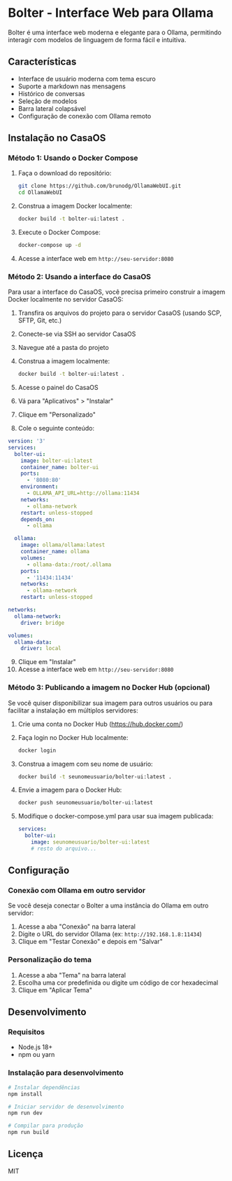 # Bolter - Interface Web para Ollama

Bolter é uma interface web moderna e elegante para o Ollama, permitindo interagir com modelos de linguagem de forma fácil e intuitiva.

## Características

- Interface de usuário moderna com tema escuro
- Suporte a markdown nas mensagens
- Histórico de conversas
- Seleção de modelos
- Barra lateral colapsável
- Configuração de conexão com Ollama remoto

## Instalação no CasaOS

### Método 1: Usando o Docker Compose

1. Faça o download do repositório:

   ```bash
   git clone https://github.com/brunodg/OllamaWebUI.git
   cd OllamaWebUI
   ```

2. Construa a imagem Docker localmente:

   ```bash
   docker build -t bolter-ui:latest .
   ```

3. Execute o Docker Compose:

   ```bash
   docker-compose up -d
   ```

4. Acesse a interface web em `http://seu-servidor:8080`

### Método 2: Usando a interface do CasaOS

Para usar a interface do CasaOS, você precisa primeiro construir a imagem Docker localmente no servidor CasaOS:

1. Transfira os arquivos do projeto para o servidor CasaOS (usando SCP, SFTP, Git, etc.)
2. Conecte-se via SSH ao servidor CasaOS
3. Navegue até a pasta do projeto
4. Construa a imagem localmente:

   ```bash
   docker build -t bolter-ui:latest .
   ```

5. Acesse o painel do CasaOS
6. Vá para "Aplicativos" > "Instalar"
7. Clique em "Personalizado"
8. Cole o seguinte conteúdo:

```yaml
version: '3'
services:
  bolter-ui:
    image: bolter-ui:latest
    container_name: bolter-ui
    ports:
      - '8080:80'
    environment:
      - OLLAMA_API_URL=http://ollama:11434
    networks:
      - ollama-network
    restart: unless-stopped
    depends_on:
      - ollama

  ollama:
    image: ollama/ollama:latest
    container_name: ollama
    volumes:
      - ollama-data:/root/.ollama
    ports:
      - '11434:11434'
    networks:
      - ollama-network
    restart: unless-stopped

networks:
  ollama-network:
    driver: bridge

volumes:
  ollama-data:
    driver: local
```

9. Clique em "Instalar"
10. Acesse a interface web em `http://seu-servidor:8080`

### Método 3: Publicando a imagem no Docker Hub (opcional)

Se você quiser disponibilizar sua imagem para outros usuários ou para facilitar a instalação em múltiplos servidores:

1. Crie uma conta no Docker Hub (<https://hub.docker.com/>)
2. Faça login no Docker Hub localmente:

   ```bash
   docker login
   ```

3. Construa a imagem com seu nome de usuário:

   ```bash
   docker build -t seunomeusuario/bolter-ui:latest .
   ```

4. Envie a imagem para o Docker Hub:

   ```bash
   docker push seunomeusuario/bolter-ui:latest
   ```

5. Modifique o docker-compose.yml para usar sua imagem publicada:

   ```yaml
   services:
     bolter-ui:
       image: seunomeusuario/bolter-ui:latest
       # resto do arquivo...
   ```

## Configuração

### Conexão com Ollama em outro servidor

Se você deseja conectar o Bolter a uma instância do Ollama em outro servidor:

1. Acesse a aba "Conexão" na barra lateral
2. Digite o URL do servidor Ollama (ex: `http://192.168.1.8:11434`)
3. Clique em "Testar Conexão" e depois em "Salvar"

### Personalização do tema

1. Acesse a aba "Tema" na barra lateral
2. Escolha uma cor predefinida ou digite um código de cor hexadecimal
3. Clique em "Aplicar Tema"

## Desenvolvimento

### Requisitos

- Node.js 18+
- npm ou yarn

### Instalação para desenvolvimento

```bash
# Instalar dependências
npm install

# Iniciar servidor de desenvolvimento
npm run dev

# Compilar para produção
npm run build
```

## Licença

MIT
